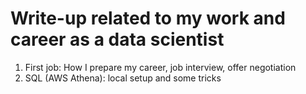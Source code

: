 # Write-up related to my work and career as a data scientist

1. First job: How I prepare my career, job interview, offer negotiation
2. SQL (AWS Athena): local setup and some tricks
